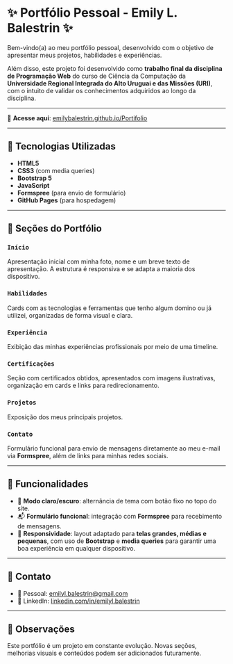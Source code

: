 # ✨ Portfólio Pessoal - Emily L. Balestrin ✨

Bem-vindo(a) ao meu portfólio pessoal, desenvolvido com o objetivo de apresentar meus projetos, habilidades e experiências.

Além disso, este projeto foi desenvolvido como **trabalho final da disciplina de Programação Web** do curso de Ciência da Computação da **Universidade Regional Integrada do Alto Uruguai e das Missões (URI)**, com o intuito de validar os conhecimentos adquiridos ao longo da disciplina.

---

🔗 **Acesse aqui**: [emilybalestrin.github.io/Portifolio](https://emilybalestrin.github.io/Portfolio/)

---

## 🚀 Tecnologias Utilizadas

- **HTML5**
- **CSS3** (com media queries)
- **Bootstrap 5**
- **JavaScript**
- **Formspree** (para envio de formulário)
- **GitHub Pages** (para hospedagem)

---

## 🧭 Seções do Portfólio

### `Início`
Apresentação inicial com minha foto, nome e um breve texto de apresentação. A estrutura é responsiva e se adapta a maioria dos dispositivo.

### `Habilidades`
Cards com as tecnologias e ferramentas que tenho algum domino ou já utilizei, organizadas de forma visual e clara.

### `Experiência`
Exibição das minhas experiências profissionais por meio de uma timeline.

### `Certificações`
Seção com certificados obtidos, apresentados com imagens ilustrativas, organização em cards e links para redirecionamento.

### `Projetos`
Exposição dos meus principais projetos.

### `Contato`
Formulário funcional para envio de mensagens diretamente ao meu e-mail via **Formspree**, além de links para minhas redes sociais.

---

## 🎯 Funcionalidades

- 🌙 **Modo claro/escuro**: alternância de tema com botão fixo no topo do site.
- 📬 **Formulário funcional**: integração com **Formspree** para recebimento de mensagens.
- 📱 **Responsividade**: layout adaptado para **telas grandes, médias e pequenas**, com uso de **Bootstrap** e **media queries** para garantir uma boa experiência em qualquer dispositivo.

---

## 📌 Contato

- 📧 Pessoal: emilyl.balestrin@gmail.com
- 🔗 LinkedIn: [linkedin.com/in/emilyl.balestrin](https://www.linkedin.com/in/emily-l-balestrin/)


---

## 📌 Observações

Este portfólio é um projeto em constante evolução. Novas seções, melhorias visuais e conteúdos podem ser adicionados futuramente.
